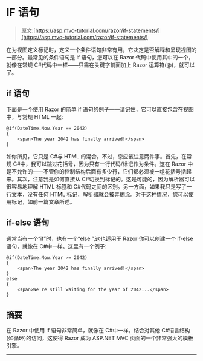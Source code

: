 # IF 语句

> 原文:[https://asp.mvc-tutorial.com/razor/if-statements/](https://asp.mvc-tutorial.com/razor/if-statements/)

在为视图定义标记时，定义一个条件语句非常有用，它决定是否解释和呈现视图的一部分。最常见的条件语句是 if 语句，您可以在 Razor 代码中使用其中的一个，就像在常规 C#代码中一样——只需在关键字前面加上 Razor 运算符(@)，就可以了。

## if 语句

下面是一个使用 Razor 的简单 if 语句的例子——请记住，它可以直接包含在视图中，与常规 HTML 一起:

```
@if(DateTime.Now.Year == 2042)
{
    <span>The year 2042 has finally arrived!</span>
}
```

如你所见，它只是 C#与 HTML 的混合。不过，您应该注意两件事。首先，在常规 C#中，我可以跳过花括号，因为只有一行代码/标记作为条件。这在 Razor 中是不允许的——不管你的控制结构后面有多少行，它们都必须被一组花括号括起来。其次，注意我是如何直接从 C#切换到标记的。这是可能的，因为解析器可以很容易地理解 HTML 标签和 C#代码之间的区别。另一方面，如果我只是写了一行文本，没有任何 HTML 标记，解析器就会被弄糊涂。对于这种情况，您可以使用<text>标记，如前一篇文章所述。</text>

## if-else 语句

<input type="hidden" name="IL_IN_ARTICLE">

通常当有一个“if”时，也有一个“else ”,这也适用于 Razor 你可以创建一个 if-else 语句，就像在 C#中一样。这里有一个例子:

```
@if(DateTime.Now.Year >= 2042)
{
    <span>The year 2042 has finally arrived!</span>
}
else
{
    <span>We're still waiting for the year of 2042...</span>
}
```

## 摘要

在 Razor 中使用 if 语句非常简单，就像在 C#中一样。结合对其他 C#语言结构(如循环)的访问，这使得 Razor 成为 ASP.NET MVC 页面的一个非常强大的模板引擎。

* * *